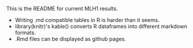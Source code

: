 This is the README for current MLH1 results.


 * Writing .md compatible tables in R is harder than it seems.
 * library(knitr)'s kable() converts R dataframes into different markdown formats.
 * .Rmd files can be displayed as github pages.

